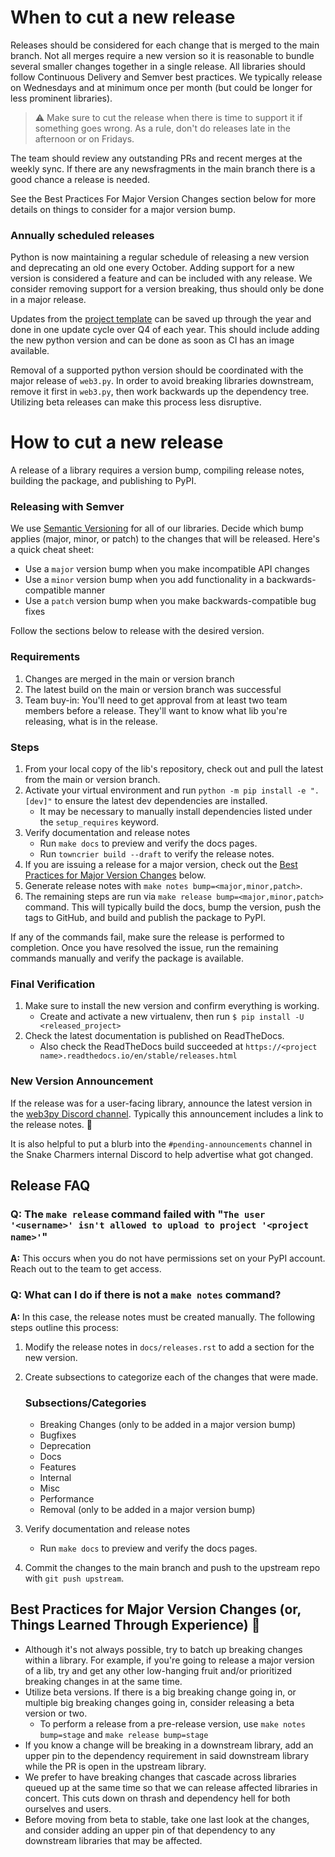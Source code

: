 When to cut a new release
====

Releases should be considered for each change that is merged to the main branch. Not all merges require a new version so it is reasonable to bundle several smaller changes together in a single release. All libraries should follow Continuous Delivery and Semver best practices. We typically release on Wednesdays and at minimum once per month (but could be longer for less prominent libraries).

> :warning: Make sure to cut the release when there is time to support it if something goes wrong. As a rule, don't do releases late in the afternoon or on Fridays.

The team should review any outstanding PRs and recent merges at the weekly sync. If there are any newsfragments in the main branch there is a good chance a release is needed.

See the Best Practices For Major Version Changes section below for more details on things to consider for a major version bump.

### Annually scheduled releases

Python is now maintaining a regular schedule of releasing a new version and deprecating
an old one every October. Adding support for a new version is considered a feature and
can be included with any release. We consider removing support for a version breaking,
thus should only be done in a major release.

Updates from the [project template](https://github.com/ethereum/ethereum-python-project-template)
can be saved up through the year and done in one update cycle over Q4 of each year.
This should include adding the new python version and can be done as soon as CI has an
image available.

Removal of a supported python version should be coordinated with the major release
of `web3.py`. In order to avoid breaking libraries downstream, remove it first in
`web3.py`, then work backwards up the dependency tree. Utilizing beta releases can
make this process less disruptive.

How to cut a new release
====

A release of a library requires a version bump, compiling release notes, building the package, and publishing to PyPI.

### Releasing with Semver

We use [Semantic Versioning](https://semver.org/) for all of our libraries. Decide which bump applies (major, minor, or patch) to the changes that will be released. Here's a quick cheat sheet:
  - Use a `major` version bump when you make incompatible API changes
  - Use a `minor` version bump when you add functionality in a backwards-compatible manner
  - Use a `patch` version bump when you make backwards-compatible bug fixes

Follow the sections below to release with the desired version.

### Requirements

  1. Changes are merged in the main or version branch
  1. The latest build on the main or version branch was successful
  1. Team buy-in: You'll need to get approval from at least two team members before a release. They'll want to know what lib you're releasing, what is in the release.

### Steps

  1. From your local copy of the lib's repository, check out and pull the latest from the main or version branch.
  1. Activate your virtual environment and run `python -m pip install -e ".[dev]"` to ensure the latest dev dependencies are installed.
      * It may be necessary to manually install dependencies listed under the `setup_requires` keyword.
  1. Verify documentation and release notes
      * Run `make docs` to preview and verify the docs pages.
      * Run `towncrier build --draft` to verify the release notes.
  1. If you are issuing a release for a major version, check out the [Best Practices for Major Version Changes](#major-release) below.
  1. Generate release notes with `make notes bump=<major,minor,patch>`.
  1. The remaining steps are run via `make release bump=<major,minor,patch>` command. This will typically build the docs, bump the version, push the tags to GitHub, and build and publish the package to PyPI.

If any of the commands fail, make sure the release is performed to completion. Once you have resolved the issue, run the remaining commands manually and verify the package is available.

### Final Verification

1. Make sure to install the new version and confirm everything is working.
    * Create and activate a new virtualenv, then run `$ pip install -U <released_project>`
1. Check the latest documentation is published on ReadTheDocs.
    * Also check the ReadTheDocs build succeeded at `https://<project name>.readthedocs.io/en/stable/releases.html`

### New Version Announcement

If the release was for a user-facing library, announce the latest version in the [web3py Discord channel](https://discord.com/channels/809793915578089484/817614427490615307). Typically this announcement includes a link to the release notes. :tada:

It is also helpful to put a blurb into the ``#pending-announcements`` channel in the Snake Charmers internal Discord to help advertise what got changed.


## Release FAQ

### **Q: The `make release` command failed with "`The user '<username>' isn't allowed to upload to project '<project name>'`"**

**A:** This occurs when you do not have permissions set on your PyPI account. Reach out to the team to get access.

### **Q: What can I do if there is not a `make notes` command?**

**A:** In this case, the release notes must be created manually. The following steps outline this process:

1. Modify the release notes in `docs/releases.rst` to add a section for the new version.
2. Create subsections to categorize each of the changes that were made.

    ### Subsections/Categories
    - Breaking Changes (only to be added in a major version bump)
    - Bugfixes
    - Deprecation
    - Docs
    - Features
    - Internal
    - Misc
    - Performance
    - Removal (only to be added in a major version bump)

3. Verify documentation and release notes
    * Run `make docs` to preview and verify the docs pages.
4. Commit the changes to the main branch and push to the upstream repo with `git push upstream`.

## Best Practices for Major Version Changes (or, Things Learned Through Experience) <a name='major-release'>🔗</a>

- Although it's not always possible, try to batch up breaking changes within a library. For example, if you're going to release a major version of a lib, try and get any other low-hanging fruit and/or prioritized breaking changes in at the same time.
- Utilize beta versions. If there is a big breaking change going in, or multiple big breaking changes going in, consider releasing a beta version or two.
  * To perform a release from a pre-release version, use `make notes bump=stage` and `make release bump=stage`
- If you know a change will be breaking in a downstream library, add an upper pin to the dependency requirement in said downstream library while the PR is open in the upstream library.
- We prefer to have breaking changes that cascade across libraries queued up at the same time so that we can release affected libraries in concert. This cuts down on thrash and dependency hell for both ourselves and users.
- Before moving from beta to stable, take one last look at the changes, and consider adding an upper pin of that dependency to any downstream libraries that may be affected.
